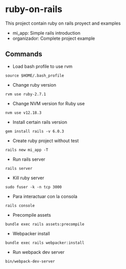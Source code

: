 # ruby-on-rails
This project contain ruby on rails proyect and examples

* mi_app: Simple rails introduction
* organizador: Complete project example

## Commands

- Load bash profile to use rvm
```
source $HOME/.bash_profile
```
- Change ruby version

```
rvm use ruby-2.7.1
```
- Change NVM version for Ruby use
```
nvm use v12.18.3
```
- Install certain rails version
```
gem install rails -v 6.0.3
```
- Create ruby project without test
```
rails new mi_app -T
```
- Run rails server
```
rails server
```
- Kill ruby server
```
sudo fuser -k -n tcp 3000
```
- Para interactuar con la consola
```
rails console
```
- Precompile assets
```
bundle exec rails assets:precompile 
```
- Webpacker install
```
bundle exec rails webpacker:install
```
- Run webpack dev server
```
bin/webpack-dev-server 
```
